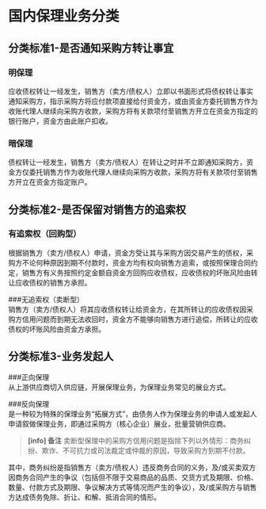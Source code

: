 # 国内保理业务分类

## 分类标准1-是否通知采购方转让事宜

### 明保理   
应收债权转让一经发生，销售方（卖方/债权人）立即以书面形式将债权转让事实通知采购方，指示采购方将应付款项直接给付资金方，或由资金方委托销售方作为收账代理人继续向采购方收款，采购方将有关款项付至销售方开立在资金方指定的银行账户，资金方由此账户扣收。



### 暗保理   
债权转让一经发生，销售方（卖方/债权人）在转让之时并不立即通知采购方，资金方仅委托销售方作为收账代理人继续向采购方收款，采购方将有关款项付至销售方开立在资金方指定账户。


  

## 分类标准2-是否保留对销售方的追索权  

### 有追索权（回购型）   
根据销售方（卖方/债权人）申请，资金方受让其与采购方因交易产生的债权，采购方不论何种原因到期不付款时，资金方均有权向销售方追索，或按照保理合同约定，销售方有义务按照约定金额自资金方回购应收债权，应收债权的坏账风险由转让应收债权的销售方承担。


###无追索权（卖断型）   
销售方（卖方/债权人）将其应收债权转让给资金方，在其所转让的应收债权因采购方信用问题而到期无法收回时，资金方不能够向销售方进行追偿，所转让的应收债权的坏账风险由资金方承担。


 

## 分类标准3-业务发起人


###正向保理   
从上游供应商切入供应链，开展保理业务，为保理业务常见的展业方式。



###反向保理   
是一种较为特殊的保理业务“拓展方式”，由债务人作为保理业务的申请人或发起人申请叙做保理业务，即通过采购方（核心企业）展业，批量营销供应商。


> **[info] 备注**
> 卖断型保理中的采购方信用问题是指除下列以外情形：商务纠纷、欺诈、不可抗力或司法裁定或仲裁的原因，导致采购方到期不付款。


其中，商务纠纷是指销售方（卖方/债权人）违反商务合同的义务，及/或买卖双方因商务合同产生的争议（包括但不限于交易商品的品质、交货方式及期限、价格、数量、付款方式及期限、争议解决方式等情况而产生的争议），及/或采购方与销售方达成债务免除、折让、和解、抵消合同的情形。